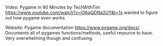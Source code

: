 Video: Pygame in 90 Minutes by TechWithTim https://www.youtube.com/watch?v=jO6qQDNa2UY&t=1s
wanted to figure out how pygame even works

Website: Pygame documentation https://www.pygame.org/docs/
Documents all of pygames functions/methods, useful resource to have. Very overwhelming though and confusing.
